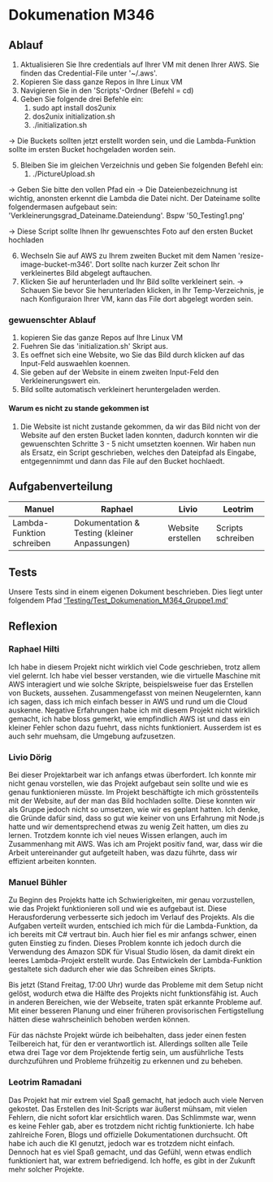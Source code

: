 # Dokumenation M346

## Ablauf
1. Aktualisieren Sie Ihre credentials auf Ihrer VM mit denen Ihrer AWS. Sie finden das Credential-File unter '~/.aws'.
2. Kopieren Sie dass ganze Repos in Ihre Linux VM
3. Navigieren Sie in den 'Scripts'-Ordner (Befehl = cd)
4. Geben Sie folgende drei Befehle ein:
	1. sudo apt install dos2unix
	2. dos2unix initialization.sh
	3. ./initialization.sh

-> Die Buckets sollten jetzt erstellt worden sein, und die Lambda-Funktion sollte im ersten Bucket hochgeladen worden sein.

5. Bleiben Sie im gleichen Verzeichnis und geben Sie folgenden Befehl ein:
	1. ./PictureUpload.sh

-> Geben Sie bitte den vollen Pfad ein
-> Die Dateienbezeichnung ist wichtig, anonsten erkennt die Lambda die Datei nicht. Der Dateiname sollte folgendermasen aufgebaut sein: 'Verkleinerungsgrad_Dateiname.Dateiendung'. Bspw '50_Testing1.png'

-> Diese Script sollte Ihnen Ihr gewuenschtes Foto auf den ersten Bucket hochladen

6. Wechseln Sie auf AWS zu Ihrem zweiten Bucket mit dem Namen 'resize-image-bucket-m346'. Dort sollte nach kurzer Zeit schon Ihr verkleinertes Bild abgelegt auftauchen.
7. Klicken Sie auf herunterladen und Ihr Bild sollte verkleinert sein.
-> Schauen Sie bevor Sie herunterladen klicken, in Ihr Temp-Verzeichnis, je nach Konfiguraion Ihrer VM, kann das File dort abgelegt worden sein.


### gewuenschter Ablauf
1. kopieren Sie das ganze Repos auf Ihre Linux VM
2. Fuehren Sie das 'initialization.sh' Skript aus.
3. Es oeffnet sich eine Website, wo Sie das Bild durch klicken auf das Input-Feld auswaehlen koennen.
4. Sie geben auf der Website in einem zweiten Input-Feld den Verkleinerungswert ein.
5. Bild sollte automatisch verkleinert heruntergeladen werden.

#### Warum es nicht zu stande gekommen ist
1. Die Website ist nicht zustande gekommen, da wir das Bild nicht von der Website auf den ersten Bucket laden konnten, dadurch konnten wir die gewuenschten Schritte 3 - 5 nicht umsetzten koennen. Wir haben nun als Ersatz, ein Script geschrieben, welches den Dateipfad als Eingabe, entgegennimmt und dann das File auf den Bucket hochlaedt.


## Aufgabenverteilung
| Manuel                    | Raphael                                       | Livio                 | Leotrim             |
|---------------------------|-----------------------------------------------|-----------------------|---------------------|
| Lambda-Funktion schreiben | Dokumentation & Testing (kleiner Anpassungen) | Website erstellen     | Scripts schreiben   |

## Tests
Unsere Tests sind in einem eigenen Dokument beschrieben. Dies liegt unter folgendem Pfad ['Testing/Test_Dokumenation_M364_Gruppe1.md'](Testing/Test_Dokumenation_M364_Gruppe1.md)

## Reflexion

### Raphael Hilti
Ich habe in diesem Projekt nicht wirklich viel Code geschrieben, trotz allem viel gelernt. Ich habe viel besser verstanden, wie die virtuelle Maschine mit AWS interagiert und wie solche Skripte, beispielsweise fuer das Erstellen von Buckets, aussehen. Zusammengefasst von meinen Neugelernten, kann ich sagen, dass ich mich einfach besser in AWS und rund um die Cloud auskenne. Negative Erfahrungen habe ich mit diesem Projekt nicht wirklich gemacht, ich habe bloss gemerkt, wie empfindlich AWS ist und dass ein kleiner Fehler schon dazu fuehrt, dass nichts funktioniert. Ausserdem ist es auch sehr muehsam, die Umgebung aufzusetzen.


### Livio Dörig
Bei dieser Projektarbeit war ich anfangs etwas überfordert. Ich konnte mir nicht genau vorstellen, wie das Projekt aufgebaut sein sollte und wie es genau funktionieren müsste. Im Projekt beschäftigte ich mich grösstenteils mit der Website, auf der man das Bild hochladen sollte. Diese konnten wir als Gruppe jedoch nicht so umsetzen, wie wir es geplant hatten. Ich denke, die Gründe dafür sind, dass so gut wie keiner von uns Erfahrung mit Node.js hatte und wir dementsprechend etwas zu wenig Zeit hatten, um dies zu lernen. Trotzdem konnte ich viel neues Wissen erlangen, auch im Zusammenhang mit AWS. Was ich am Projekt positiv fand, war, dass wir die Arbeit untereinander gut aufgeteilt haben, was dazu führte, dass wir effizient arbeiten konnten. 


### Manuel Bühler
Zu Beginn des Projekts hatte ich Schwierigkeiten, mir genau vorzustellen, wie das Projekt funktionieren soll und wie es aufgebaut ist. Diese Herausforderung verbesserte sich jedoch im Verlauf des Projekts. Als die Aufgaben verteilt wurden, entschied ich mich für die Lambda-Funktion, da ich bereits mit C# vertraut bin. Auch hier fiel es mir anfangs schwer, einen guten Einstieg zu finden. Dieses Problem konnte ich jedoch durch die Verwendung des Amazon SDK für Visual Studio lösen, da damit direkt ein leeres Lambda-Projekt erstellt wurde. Das Entwickeln der Lambda-Funktion gestaltete sich dadurch eher wie das Schreiben eines Skripts.

Bis jetzt (Stand Freitag, 17:00 Uhr) wurde das Probleme mit dem Setup nicht gelöst, wodurch etwa die Hälfte des Projekts nicht funktionsfähig ist. Auch in anderen Bereichen, wie der Webseite, traten spät erkannte Probleme auf. Mit einer besseren Planung und einer früheren provisorischen Fertigstellung hätten diese wahrscheinlich behoben werden können.

Für das nächste Projekt würde ich beibehalten, dass jeder einen festen Teilbereich hat, für den er verantwortlich ist. Allerdings sollten alle Teile etwa drei Tage vor dem Projektende fertig sein, um ausführliche Tests durchzuführen und Probleme frühzeitig zu erkennen und zu beheben.


### Leotrim Ramadani
Das Projekt hat mir extrem viel Spaß gemacht, hat jedoch auch viele Nerven gekostet. Das Erstellen des Init-Scripts war äußerst mühsam, mit vielen Fehlern, die nicht sofort klar ersichtlich waren. Das Schlimmste war, wenn es keine Fehler gab, aber es trotzdem nicht richtig funktionierte. Ich habe zahlreiche Foren, Blogs und offizielle Dokumentationen durchsucht. Oft habe ich auch die KI genutzt, jedoch war es trotzdem nicht einfach. Dennoch hat es viel Spaß gemacht, und das Gefühl, wenn etwas endlich funktioniert hat, war extrem befriedigend. Ich hoffe, es gibt in der Zukunft mehr solcher Projekte.